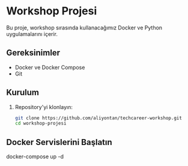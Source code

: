 # Workshop Projesi

Bu proje, workshop sırasında kullanacağımız Docker ve Python uygulamalarını içerir.

## Gereksinimler

- Docker ve Docker Compose
- Git

## Kurulum

1. Repository'yi klonlayın:

   ```bash
   git clone https://github.com/aliyontan/techcareer-workshop.git
   cd workshop-projesi


## Docker Servislerini Başlatın

docker-compose up -d
